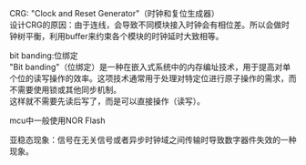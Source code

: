 CRG: "Clock and Reset Generator"（时钟和复位生成器）  
设计CRG的原因：由于连线，会导致不同模块接入时钟会有相位差。所以会做时钟树平衡，利用buffer来约束各个模块的时钟延时大致相等。  

bit banding:位绑定  
"Bit banding"（位绑定）是一种在嵌入式系统中的内存编址技术，用于提高对单个位的读写操作的效率。这项技术通常用于处理对特定位进行原子操作的需求，而不需要使用锁或其他同步机制。  
这样就不需要先读后写了，而是可以直接操作（读写）。

mcu中一般使用NOR Flash

亚稳态现象：信号在无关信号或者异步时钟域之间传输时导致数字器件失效的一种现象。  
